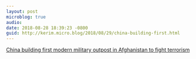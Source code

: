```yaml
---
layout: post
microblog: true
audio: 
date: 2018-08-28 18:39:23 -0800
guid: http://kerim.micro.blog/2018/08/29/china-building-first.html
---
```

[China building first modern military outpost in Afghanistan to fight terrorism](https://www.scmp.com/news/china/diplomacy-defence/article/2161745/china-building-training-camp-afghanistan-fight)
